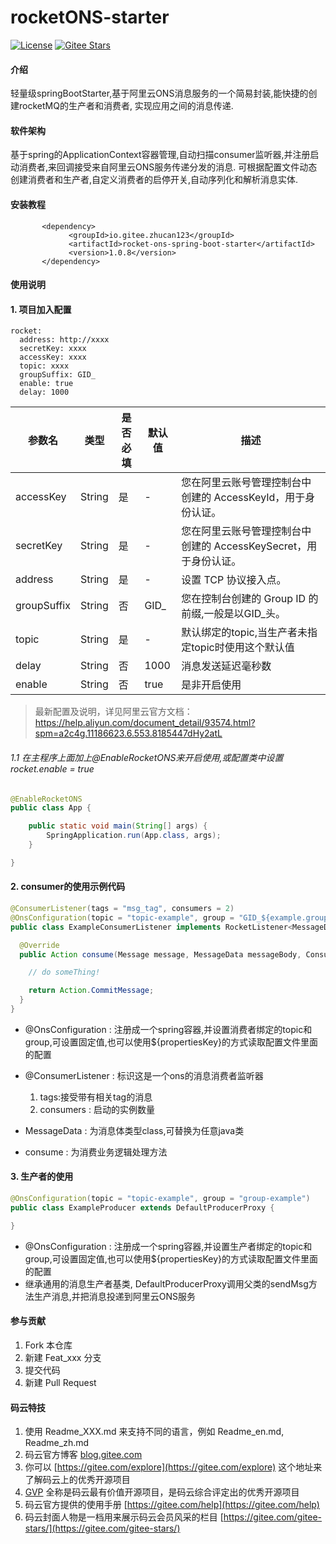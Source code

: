 # rocketONS-starter
[![License](https://img.shields.io/badge/license-Apache%202.0-blue)](LICENSE)
[![Gitee Stars](https://gitee.com/zc_oss/rocketONS-starter/badge/star.svg?theme=dark)](https://gitee.com/zc_oss/rocketONS-starter)
#### 介绍
轻量级springBootStarter,基于阿里云ONS消息服务的一个简易封装,能快捷的创建rocketMQ的生产者和消费者,
实现应用之间的消息传递.

#### 软件架构
 基于spring的ApplicationContext容器管理,自动扫描consumer监听器,并注册启动消费者,来回调接受来自阿里云ONS服务传递分发的消息.
 可根据配置文件动态创建消费者和生产者,自定义消费者的启停开关,自动序列化和解析消息实体.


#### 安装教程

```mxml
       <dependency>
             <groupId>io.gitee.zhucan123</groupId>
             <artifactId>rocket-ons-spring-boot-starter</artifactId>
             <version>1.0.8</version>
       </dependency>
```

#### 使用说明

#### 1. 项目加入配置

```text
rocket:
  address: http://xxxx
  secretKey: xxxx
  accessKey: xxxx
  topic: xxxx
  groupSuffix: GID_
  enable: true
  delay: 1000
```


参数名|类型|是否必填|默认值|描述
---|---|---|---|---
accessKey	                |String	|是|-	        |您在阿里云账号管理控制台中创建的 AccessKeyId，用于身份认证。
secretKey	                |String	|是|-	        |您在阿里云账号管理控制台中创建的 AccessKeySecret，用于身份认证。
address    	                |String	|是|-	        |设置 TCP 协议接入点。
groupSuffix	                |String	|否|GID_	    |您在控制台创建的 Group ID 的前缀,一般是以GID_头。
topic	                    |String	|是|-         	|默认绑定的topic,当生产者未指定topic时使用这个默认值
delay	                    |String	|否|1000	    |消息发送延迟毫秒数
enable	                    |String	|否|true	    |是非开启使用

> 最新配置及说明，详见阿里云官方文档：https://help.aliyun.com/document_detail/93574.html?spm=a2c4g.11186623.6.553.8185447dHy2atL

###### 1.1 在主程序上面加上@EnableRocketONS来开启使用,或配置类中设置 rocket.enable = true
```java
@EnableRocketONS
public class App {

    public static void main(String[] args) {
        SpringApplication.run(App.class, args);
    }

}
```


#### 2. consumer的使用示例代码

```java
@ConsumerListener(tags = "msg_tag", consumers = 2)
@OnsConfiguration(topic = "topic-example", group = "GID_${example.group}")
public class ExampleConsumerListener implements RocketListener<MessageData> {

  @Override
  public Action consume(Message message, MessageData messageBody, ConsumeContext consumeContext) {

    // do someThing!

    return Action.CommitMessage;
  }
}

```
 * @OnsConfiguration : 注册成一个spring容器,并设置消费者绑定的topic和group,可设置固定值,也可以使用${propertiesKey}的方式读取配置文件里面的配置
 * @ConsumerListener : 标识这是一个ons的消息消费者监听器
      1. tags:接受带有相关tag的消息
      2. consumers : 启动的实例数量
  
 * MessageData : 为消息体类型class,可替换为任意java类
 * consume : 为消费业务逻辑处理方法
 
 
#### 3. 生产者的使用

```java
@OnsConfiguration(topic = "topic-example", group = "group-example")
public class ExampleProducer extends DefaultProducerProxy {

}
```
 * @OnsConfiguration : 注册成一个spring容器,并设置生产者绑定的topic和group,可设置固定值,也可以使用${propertiesKey}的方式读取配置文件里面的配置
 * 继承通用的消息生产者基类, DefaultProducerProxy调用父类的sendMsg方法生产消息,并把消息投递到阿里云ONS服务

#### 参与贡献

1.  Fork 本仓库
2.  新建 Feat_xxx 分支
3.  提交代码
4.  新建 Pull Request


#### 码云特技

1.  使用 Readme\_XXX.md 来支持不同的语言，例如 Readme\_en.md, Readme\_zh.md
2.  码云官方博客 [blog.gitee.com](https://blog.gitee.com)
3.  你可以 [https://gitee.com/explore](https://gitee.com/explore) 这个地址来了解码云上的优秀开源项目
4.  [GVP](https://gitee.com/gvp) 全称是码云最有价值开源项目，是码云综合评定出的优秀开源项目
5.  码云官方提供的使用手册 [https://gitee.com/help](https://gitee.com/help)
6.  码云封面人物是一档用来展示码云会员风采的栏目 [https://gitee.com/gitee-stars/](https://gitee.com/gitee-stars/)

